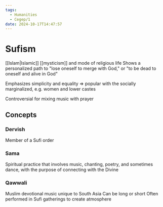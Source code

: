 ```yaml
---
tags:
  - Humanities
  - Cegep/1
date: 2024-10-17T14:47:57
---
```


# Sufism

[[Islam|Islamic]] [[mysticism]] and mode of religious life
Shows a personalized path to "lose oneself to merge with God," or "to be dead to oneself and alive in God"

Emphasizes simplicity and equality => popular with the socially marginalized, e.g. women and lower castes

Controversial for mixing music with prayer

## Concepts

### Dervish

Member of a Sufi order

### Sama

Spiritual practice that involves music, chanting, poetry, and sometimes dance, with the purpose of connecting with the Divine

### Qawwali

Muslim devotional music unique to South Asia
Can be long or short
Often performed in Sufi gatherings to create atmosphere
